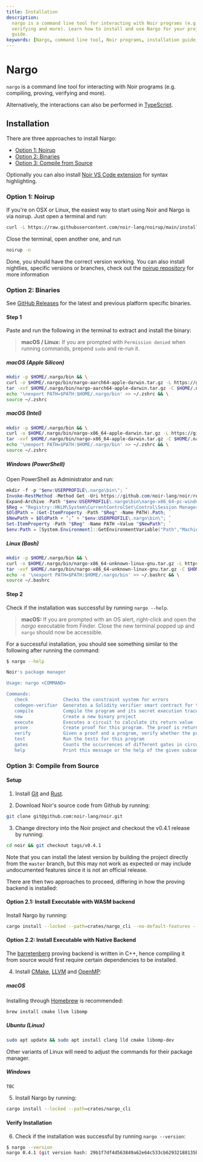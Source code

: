 ```yaml
---
title: Installation
description:
  nargo is a command line tool for interacting with Noir programs (e.g. compiling, proving,
  verifying and more). Learn how to install and use Nargo for your projects with this comprehensive
  guide.
keywords: [Nargo, command line tool, Noir programs, installation guide, how to use Nargo]
---
```


# Nargo

`nargo` is a command line tool for interacting with Noir programs (e.g. compiling, proving,
verifying and more).

Alternatively, the interactions can also be performed in [TypeScript](../typescript.md).

## Installation

There are three approaches to install Nargo:

- [Option 1: Noirup](#option-1-noirup)
- [Option 2: Binaries](#option-2-binaries)
- [Option 3: Compile from Source](#option-3-compile-from-source)

Optionally you can also install [Noir VS Code extension] for syntax highlighting.

### Option 1: Noirup

If you're on OSX or Linux, the easiest way to start using Noir and Nargo is via noirup. Just open a terminal and run:

```bash
curl -L https://raw.githubusercontent.com/noir-lang/noirup/main/install | bash
```

Close the terminal, open another one, and run

```bash
noirup -n
```

Done, you should have the correct version working. You can also install nightlies, specific versions or branches, check out the [noirup repository](https://github.com/noir-lang/noirup) for more information

### Option 2: Binaries

See [GitHub Releases](https://github.com/noir-lang/noir/releases) for the latest and previous
platform specific binaries.

#### Step 1

Paste and run the following in the terminal to extract and install the binary:

> **macOS / Linux:** If you are prompted with `Permission denied` when running commands, prepend
> `sudo` and re-run it.

##### macOS (Apple Silicon)

```bash
mkdir -p $HOME/.nargo/bin && \
curl -o $HOME/.nargo/bin/nargo-aarch64-apple-darwin.tar.gz -L https://github.com/noir-lang/noir/releases/download/v0.4.1/nargo-aarch64-apple-darwin.tar.gz && \
tar -xvf $HOME/.nargo/bin/nargo-aarch64-apple-darwin.tar.gz -C $HOME/.nargo/bin/ && \
echo '\nexport PATH=$PATH:$HOME/.nargo/bin' >> ~/.zshrc && \
source ~/.zshrc
```

##### macOS (Intel)

```bash
mkdir -p $HOME/.nargo/bin && \
curl -o $HOME/.nargo/bin/nargo-x86_64-apple-darwin.tar.gz -L https://github.com/noir-lang/noir/releases/download/v0.4.1/nargo-x86_64-apple-darwin.tar.gz && \
tar -xvf $HOME/.nargo/bin/nargo-x86_64-apple-darwin.tar.gz -C $HOME/.nargo/bin/ && \
echo '\nexport PATH=$PATH:$HOME/.nargo/bin' >> ~/.zshrc && \
source ~/.zshrc
```

##### Windows (PowerShell)

Open PowerShell as Administrator and run:

```powershell
mkdir -f -p "$env:USERPROFILE\.nargo\bin\"; `
Invoke-RestMethod -Method Get -Uri https://github.com/noir-lang/noir/releases/download/v0.4.1/nargo-x86_64-pc-windows-msvc.zip -Outfile "$env:USERPROFILE\.nargo\bin\nargo-x86_64-pc-windows-msvc.zip"; `
Expand-Archive -Path "$env:USERPROFILE\.nargo\bin\nargo-x86_64-pc-windows-msvc.zip" -DestinationPath "$env:USERPROFILE\.nargo\bin\"; `
$Reg = "Registry::HKLM\System\CurrentControlSet\Control\Session Manager\Environment"; `
$OldPath = (Get-ItemProperty -Path "$Reg" -Name PATH).Path; `
$NewPath = $OldPath + ’;’ + "$env:USERPROFILE\.nargo\bin\"; `
Set-ItemProperty -Path "$Reg" -Name PATH –Value "$NewPath"; `
$env:Path = [System.Environment]::GetEnvironmentVariable("Path","Machine") + ";" + [System.Environment]::GetEnvironmentVariable("Path","User")
```

##### Linux (Bash)

```bash
mkdir -p $HOME/.nargo/bin && \
curl -o $HOME/.nargo/bin/nargo-x86_64-unknown-linux-gnu.tar.gz -L https://github.com/noir-lang/noir/releases/download/v0.4.1/nargo-x86_64-unknown-linux-gnu.tar.gz && \
tar -xvf $HOME/.nargo/bin/nargo-x86_64-unknown-linux-gnu.tar.gz -C $HOME/.nargo/bin/ && \
echo -e '\nexport PATH=$PATH:$HOME/.nargo/bin' >> ~/.bashrc && \
source ~/.bashrc
```

#### Step 2

Check if the installation was successful by running `nargo --help`.

> **macOS:** If you are prompted with an OS alert, right-click and open the _nargo_ executable from
> Finder. Close the new terminal popped up and `nargo` should now be accessible.

For a successful installation, you should see something similar to the following after running the
command:

```sh
$ nargo --help

Noir's package manager

Usage: nargo <COMMAND>

Commands:
   check             Checks the constraint system for errors
   codegen-verifier  Generates a Solidity verifier smart contract for the program
   compile           Compile the program and its secret execution trace into ACIR format
   new               Create a new binary project
   execute           Executes a circuit to calculate its return value
   prove             Create proof for this program. The proof is returned as a hex encoded string
   verify            Given a proof and a program, verify whether the proof is valid
   test              Run the tests for this program
   gates             Counts the occurrences of different gates in circuit
   help              Print this message or the help of the given subcommand(s)
```

### Option 3: Compile from Source

#### Setup

1. Install [Git] and [Rust].

2. Download Noir's source code from Github by running:

```bash
git clone git@github.com:noir-lang/noir.git
```

3. Change directory into the Noir project and checkout the v0.4.1 release by running:

```bash
cd noir && git checkout tags/v0.4.1
```

Note that you can install the latest version by building the project directly from the `master`
branch, but this may not work as expected or may include undocumented features since it is not an
official release.

There are then two approaches to proceed, differing in how the proving backend is installed:

#### Option 2.1: Install Executable with WASM backend

Install Nargo by running:

```bash
cargo install --locked --path=crates/nargo_cli --no-default-features --features plonk_bn254_wasm
```

#### Option 2.2: Install Executable with Native Backend

The [barretenberg] proving backend is written in C++, hence compiling it from source would first
require certain dependencies to be installed.

4. Install [CMake], [LLVM] and [OpenMP]:

##### macOS

Installing through [Homebrew] is recommended:

```bash
brew install cmake llvm libomp
```

##### Ubuntu (Linux)

```bash
sudo apt update && sudo apt install clang lld cmake libomp-dev
```

Other variants of Linux will need to adjust the commands for their package manager.

##### Windows

```sh
TBC
```

5. Install Nargo by running:

```bash
cargo install --locked --path=crates/nargo_cli
```

#### Verify Installation

6. Check if the installation was successful by running `nargo --version`:

```sh
$ nargo --version
nargo 0.4.1 (git version hash: 29b1f7df4d563849a62e64c533cb62932188135b, is dirty: false)
```

[git]: https://git-scm.com/book/en/v2/Getting-Started-Installing-Git
[rust]: https://www.rust-lang.org/tools/install
[noir vs code extension]:
  https://marketplace.visualstudio.com/items?itemName=noir-lang.noir-programming-language-syntax-highlighter
[homebrew]: https://brew.sh/
[cmake]: https://cmake.org/install/
[llvm]: https://llvm.org/docs/GettingStarted.html
[openmp]: https://openmp.llvm.org/
[barretenberg]: https://github.com/AztecProtocol/barretenberg
